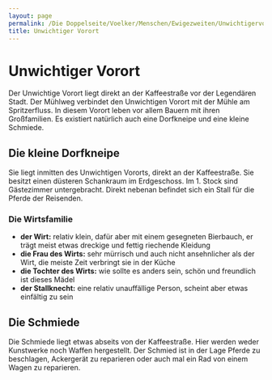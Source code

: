 ```yaml
---
layout: page
permalink: /Die Doppelseite/Voelker/Menschen/Ewigezweiten/Unwichtigervorort
title: Unwichtiger Vorort
---
```


# Unwichtiger Vorort

Der Unwichtige Vorort liegt direkt an der Kaffeestraße vor der Legendären Stadt. Der Mühlweg verbindet den Unwichtigen Vorort mit der Mühle am Spritzerfluss. In diesem Vorort leben vor allem Bauern mit ihren Großfamilien. Es existiert natürlich auch eine Dorfkneipe und eine kleine Schmiede.

## Die kleine Dorfkneipe

Sie liegt inmitten des Unwichtigen Vororts, direkt an der Kaffeestraße. Sie besitzt einen düsteren Schankraum im Erdgeschoss. Im 1. Stock sind Gästezimmer untergebracht. Direkt nebenan befindet sich ein Stall für die Pferde der Reisenden.

### Die Wirtsfamilie

- **der Wirt:** relativ klein, dafür aber mit einem gesegneten Bierbauch, er trägt meist etwas dreckige und fettig riechende Kleidung
- **die Frau des Wirts:** sehr mürrisch und auch nicht ansehnlicher als der Wirt, die meiste Zeit verbringt sie in der Küche
- **die Tochter des Wirts:** wie sollte es anders sein, schön und freundlich ist dieses Mädel
- **der Stallknecht:** eine relativ unauffällige Person, scheint aber etwas einfältig zu sein

## Die Schmiede

Die Schmiede liegt etwas abseits von der Kaffeestraße. Hier werden weder Kunstwerke noch Waffen hergestellt. Der Schmied ist in der Lage Pferde zu beschlagen, Ackergerät zu reparieren oder auch mal ein Rad von einem Wagen zu reparieren.

